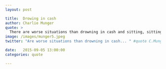 ```yaml
---
layout: post

title:  Drowing in cash
author: Charlie Munger
quote: >
  There are worse situations than drowning in cash and sitting, sitting, sitting. I remember when I wasn’t awash in cash — and I don’t want to go back.
image: /images/munger5.jpeg
twitter: "Are worse situations than drowning in cash... " #quote C.Munger

date:   2015-09-05 13:00:00
categories: quote

---
```



